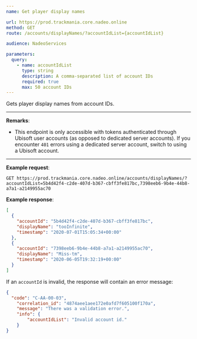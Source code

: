 ```yaml
---
name: Get player display names

url: https://prod.trackmania.core.nadeo.online
method: GET
route: /accounts/displayNames/?accountIdList={accountIdList}

audience: NadeoServices

parameters:
  query:
    - name: accountIdList
      type: string
      description: A comma-separated list of account IDs
      required: true
      max: 50 account IDs
---
```


Gets player display names from account IDs.

---

**Remarks**:
- This endpoint is only accessible with tokens authenticated through Ubisoft user accounts (as opposed to dedicated server accounts). If you encounter `401` errors using a dedicated server account, switch to using a Ubisoft account.

---

**Example request**:
```plain
GET https://prod.trackmania.core.nadeo.online/accounts/displayNames/?accountIdList=5b4d42f4-c2de-407d-b367-cbff3fe817bc,7398eeb6-9b4e-44b8-a7a1-a2149955ac70
```

**Example response**:
```json
[
  {
    "accountId": "5b4d42f4-c2de-407d-b367-cbff3fe817bc",
    "displayName": "tooInfinite",
    "timestamp": "2020-07-01T15:05:34+00:00"
  },
  {
    "accountId": "7398eeb6-9b4e-44b8-a7a1-a2149955ac70",
    "displayName": "Miss-tm",
    "timestamp": "2020-06-05T19:32:19+00:00"
  }
]
```

If an `accountId` is invalid, the response will contain an error message:

```json
{
  "code": "C-AA-00-03",
    "correlation_id": "4874aee1aee172e0afd7f605100f170a",
    "message": "There was a validation error.",
    "info": {
        "accountIdList": "Invalid account id."
    }
}
```
